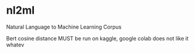 # nl2ml
Natural Language to Machine Learning Corpus

Bert cosine distance MUST be run on kaggle, google colab does not like it whatev
